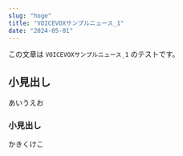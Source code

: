 ```yaml
---
slug: "hoge"
title: "VOICEVOXサンプルニュース_1"
date: "2024-05-01"
---
```


この文章は `VOICEVOXサンプルニュース_1` のテストです。

## 小見出し

あいうえお

### 小見出し

かきくけこ
